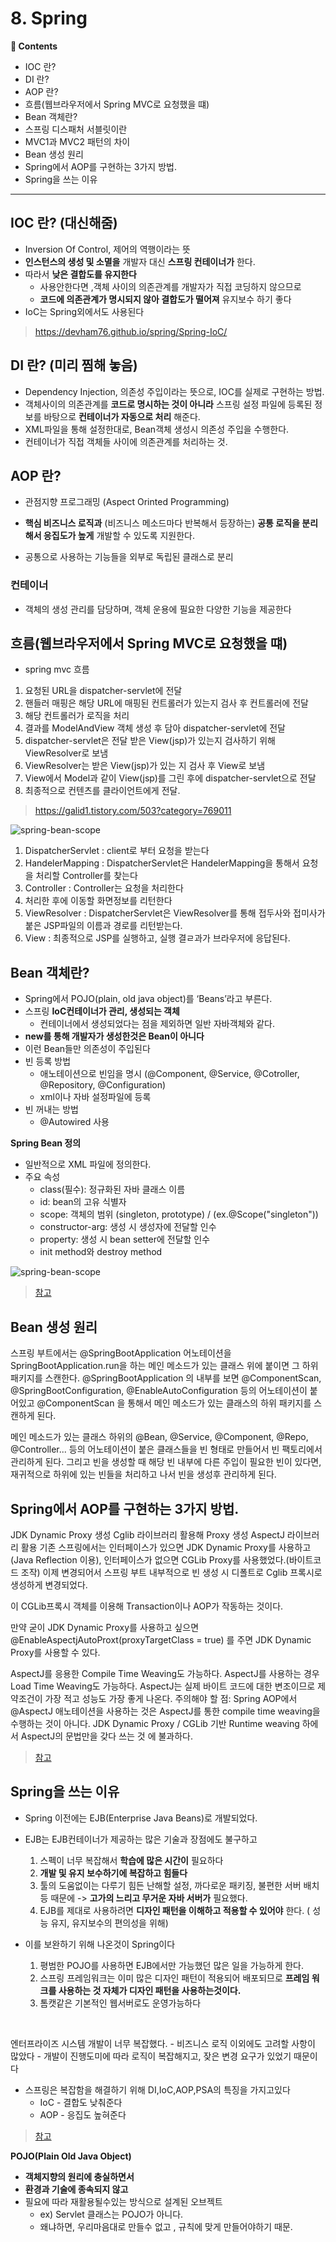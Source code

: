 # 8. Spring
**:book: Contents**
 * IOC 란?
 * DI 란?
 * AOP 란?
 * 흐름(웹브라우저에서 Spring MVC로 요청했을 떄)
 * Bean 객체란?
 * 스프링 디스패처 서블릿이란
 * MVC1과 MVC2 패턴의 차이
 * Bean 생성 원리
 * Spring에서 AOP를 구현하는 3가지 방법.
 * Spring을 쓰는 이유
 ---

## IOC 란? (대신해줌)
- Inversion Of Control, 제어의 역행이라는 뜻
- __인스턴스의 생성 및 소멸을__ 개발자 대신 __스프링 컨테이너가__ 한다.
- 따라서 __낮은 결합도를 유지한다__
  - 사용안한다면 ,객체 사이의 의존관계를 개발자가 직접 코딩하지 않으므로
  - __코드에 의존관계가 명시되지 않아 결합도가 떨어져__ 유지보수 하기 좋다
- IoC는 Spring외에서도 사용된다

> <https://devham76.github.io/spring/Spring-IoC/>

##  DI 란? (미리 찜해 놓음)
- Dependency Injection, 의존성 주입이라는 뜻으로, IOC를 실제로 구현하는 방법.
- 객체사이의 의존관계를 __코드로 명시하는 것이 아니라__ 스프링 설정 파일에 등록된 정보를 바탕으로 __컨테이너가 자동으로 처리__ 해준다.
- XML파일을 통해 설정한대로, Bean객체 생성시 의존성 주입을 수행한다.
- 컨테이너가 직접 객체들 사이에 의존관계를 처리하는 것.

## AOP 란?
- 관점지향 프로그래밍 (Aspect Orinted Programming)
- __핵심 비즈니스 로직과__ (비즈니스 메소드마다 반복해서 등장하는) __공통 로직을 분리해서 응집도가 높게__ 개발할 수 있도록 지원한다.

- 공통으로 사용하는 기능들을 외부로 독립된 클래스로 분리

### 컨테이너
- 객체의 생성 관리를 담당하며, 객체 운용에 필요한 다양한 기능을 제공한다



## 흐름(웹브라우저에서 Spring MVC로 요청했을 떄)
- spring mvc 흐름
1. 요청된 URL을 dispatcher-servlet에 전달
2. 핸들러 매핑은 해당 URL에 매핑된 컨트롤러가 있는지 검사 후 컨트롤러에 전달
3. 해당 컨트롤러가 로직을 처리
4. 결과를 ModelAndView 객체 생성 후 담아 dispatcher-servlet에 전달
5. dispatcher-servlet은 전달 받은 View(jsp)가 있는지 검사하기 위해 ViewResolver로 보냄
6. ViewResolver는 받은 View(jsp)가 있는 지 검사 후 View로 보냄
7. View에서 Model과 같이 View(jsp)를 그린 후에 dispatcher-servlet으로 전달
8. 최종적으로 컨텐츠를 클라이언트에게 전달.

> <https://galid1.tistory.com/503?category=769011>

![spring-bean-scope](https://user-images.githubusercontent.com/55946791/81907235-6661ae00-9602-11ea-8e55-030820fee0b9.png)

1. DispatcherServlet : client로 부터 요청을 받는다
2. HandelerMapping : DispatcherServlet은 HandelerMapping을 통해서 요청을 처리할 Controller를 찾는다
3. Controller : Controller는 요청을 처리한다
4. 처리한 후에 이동할 화면정보를 리턴한다
5. ViewResolver : DispatcherServlet은 ViewResolver를 통해 접두사와 접미사가 붙은 JSP파일의 이름과 경로를 리턴받는다.
6. View : 최종적으로 JSP를 실행하고, 실행 결ㄹ과가 브라우저에 응답된다.



## Bean 객체란?
- Spring에서 POJO(plain, old java object)를 ‘Beans’라고 부른다.
- 스프링 __IoC컨테이너가 관리, 생성되는 객체__
  - 컨테이너에서 생성되었다는 점을 제외하면 일반 자바객체와 같다.
- __new를 통해 개발자가 생성한것은 Bean이 아니다__
- 이런 Bean들만 의존성이 주입된다
- 빈 등록 방법
  - 애노테이션으로 빈임을 명시 (@Component, @Service, @Cotroller, @Repository, @Configuration)
  - xml이나 자바 설정파일에 등록
- 빈 꺼내는 방법
  - @Autowired 사용

**Spring Bean 정의**
- 일반적으로 XML 파일에 정의한다.
- 주요 속성
  - class(필수): 정규화된 자바 클래스 이름
  - id: bean의 고유 식별자
  - scope: 객체의 범위 (singleton, prototype) / (ex.@Scope("singleton"))
  - constructor-arg: 생성 시 생성자에 전달할 인수
  - property: 생성 시 bean setter에 전달할 인수
  - init method와 destroy method

![spring-bean-scope](https://user-images.githubusercontent.com/55946791/81903954-8773d000-95fd-11ea-8d07-246228465860.png)

>[참고](https://gmlwjd9405.github.io/2018/11/10/spring-beans.html)

## Bean 생성 원리
스프링 부트에서는 @SpringBootApplication 어노테이션을 SpringBootApplication.run을 하는 메인 메소드가 있는 클래스 위에 붙이면 그 하위 패키지를 스캔한다. @SpringBootApplication 의 내부를 보면 @ComponentScan, @SpringBootConfiguration, @EnableAutoConfiguration 등의 어노테이션이 붙어있고 @ComponentScan 을 통해서 메인 메소드가 있는 클래스의 하위 패키지를 스캔하게 된다.

메인 메소드가 있는 클래스 하위의 @Bean, @Service, @Component, @Repo, @Controller... 등의 어노테이션이 붙은 클래스들을 빈 형태로 만들어서 빈 팩토리에서 관리하게 된다. 그리고 빈을 생성할 때 해당 빈 내부에 다른 주입이 필요한 빈이 있다면, 재귀적으로 하위에 있는 빈들을 처리하고 나서 빈을 생성후 관리하게 된다.

## Spring에서 AOP를 구현하는 3가지 방법.

JDK Dynamic Proxy 생성
Cglib 라이브러리 활용해 Proxy 생성
AspectJ 라이브러리 활용
기존 스프링에서는 인터페이스가 있으면 JDK Dynamic Proxy를 사용하고(Java Reflection 이용), 인터페이스가 없으면 CGLib Proxy를 사용했었다.(바이트코드 조작) 이제 변경되어서 스프링 부트 내부적으로 빈 생성 시 디폴트로 Cglib 프록시로 생성하게 변경되었다.

이 CGLib프록시 객체를 이용해 Transaction이나 AOP가 작동하는 것이다.

만약 굳이 JDK Dynamic Proxy를 사용하고 싶으면 @EnableAspectjAutoProxt(proxyTargetClass = true) 를 주면 JDK Dynamic Proxy를 사용할 수 있다.

AspectJ를 응용한 Compile Time Weaving도 가능하다. AspectJ를 사용하는 경우 Load Time Weaving도 가능하다.
AspectJ는 실제 바이트 코드에 대한 변조이므로 제약조건이 가장 적고 성능도 가장 좋게 나온다.
주의해야 할 점: Spring AOP에서 @AspectJ 애노테이션을 사용하는 것은 AspectJ를 통한 compile time weaving을 수행하는 것이 아니다. JDK Dynamic Proxy / CGLib 기반 Runtime weaving 하에서 AspectJ의 문법만을 갖다 쓰는 것 에 불과하다.

> [참고](https://tramyu.github.io/etc/interview/)

##  Spring을 쓰는 이유
- Spring 이전에는 EJB(Enterprise Java Beans)로 개발되었다.
- EJB는 EJB컨테이너가 제공하는 많은 기술과 장점에도 불구하고
    1. 스펙이 너무 복잡해서 __학습에 많은 시간이__ 필요하다
    2. __개발 및 유지 보수하기에 복잡하고 힘들다__
    3. 툴의 도움없이는 다루기 힘든 난해할 설정, 까다로운 패키징, 불편한 서버 배치 등 때문에 -> __고가의 느리고 무거운 자바 서버가__ 필요했다.
    4. EJB를 제대로 사용하려면 __디자인 패턴을 이해하고 적용할 수 있어야__ 한다. ( 성능 유지, 유지보수의 편의성을 위해)



- 이를 보완하기 위해 나온것이 Spring이다
    1. 평범한 POJO를 사용하면 EJB에서만 가능했던 많은 일을 가능하게 한다.
    2. 스프링 프레임워크는 이미 많은 디자인 패턴이 적용되어 배포되므로 __프레임 워크를 사용하는 것 자체가 디자인 패턴을 사용하는것이다.__
    3. 톰캣같은 기본적인 웹서버로도 운영가능하다


<br>

엔터프라이즈 시스템 개발이 너무 복잡했다.
	- 비즈니스 로직 이외에도 고려할 사항이 많았다
	- 개발이 진행도미에 따라 로직이 복잡해지고, 잦은 변경 요구가 있었기 때문이다
- 스프링은 복잡함을 해결하기 위해 DI,IoC,AOP,PSA의 특징을 가지고있다
  - IoC - 결합도 낮춰준다
  - AOP - 응집도 높혀준다

>[참고](https://galid1.tistory.com/493)

**POJO(Plain Old Java Object)**
- __객체지향의 원리에 충실하면서__
- __환경과 기술에 종속되지 않고__
- 필요에 따라 재활용될수있는 방식으로 설계된 오브젝트
  - ex) Servlet 클래스는 POJO가 아니다.
  - 왜냐하면, 우리마음대로 만들수 없고 , 규칙에 맞게 만들어야하기 때문.
